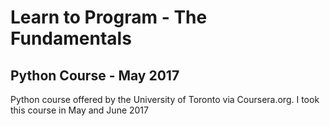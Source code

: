 # Learn to Program - The Fundamentals
## Python Course - May 2017

Python course offered by the University of Toronto via Coursera.org. I took this course in May and June 2017 
